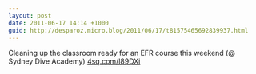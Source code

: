 ```yaml
---
layout: post
date: 2011-06-17 14:14 +1000
guid: http://desparoz.micro.blog/2011/06/17/t81575465692839937.html
---
```

Cleaning up the classroom ready for an EFR course this weekend (@ Sydney Dive Academy) [4sq.com/l89DXi](http://4sq.com/l89DXi)
